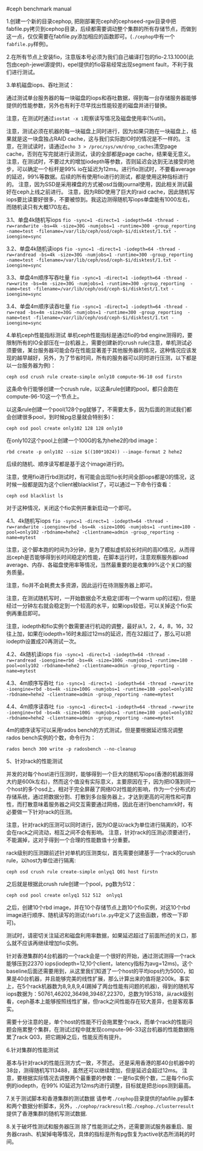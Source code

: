 #ceph benchmark manual

1.创建一个新的目录cephop, 把刚部署完ceph的cephseed-rgw目录中把fabfile.py拷贝到cephop目录，后续都需要调动整个集群的所有存储节点，而做到这一点，仅仅需要在fabfile.py添加相应的函数即可。(```./cephop```中有一个```fabfile.py```样例)。

2.在所有节点上安装fio，注意版本号必须为我们自己编译打包的fio-2.13.1000(此包由ceph-jewel源提供)，epel提供的fio容易经常出现segment fault，不利于我们进行测试。

3.单机磁盘iops、吞吐测试：

通过测试单台服务器的每一块磁盘的iops和吞吐数据，得到每一台存储服务器能够提供的性能参数，另外也有利于尽早找出性能较差的磁盘并进行替换。

注意，在测试时通过```iostat -x 1```观察读写情况及磁盘使用率(%util)。

注意，测试必须在机器的每一块磁盘上同时进行，因为如果只跑在一块磁盘上，结果就是这一块盘独占RAID cache，这与我们实际跑IO时的情况是不一样的。
注意，在测试读时，请通过```echo 3 > /proc/sys/vm/drop_caches```清空page cache，否则在写完就进行读测试，读的全部都是page cache，结果毫无意义。
注意，在测试时，不要过大的增加iodepth等参数，否则延迟会达到无法接受的地步，可以确定一个标杆是99% io在延迟为12ms。进行fio测试时，不要看average的延迟，99%等数据。后续的所有使用fio进行的测试，都是使用这种指标进行的。
注意，因为SSD是采用裸盘的方式被osd当做journal使用，因此相关测试最好在ceph上线之前进行。
注意，因为RBD使用了巨大的raid cache，因此随机写iops要比读要好很多，不要被惊到。我这边测得随机写iops单盘能有1000左右，而随机读只有大概170左右。

3.1、单盘4k随机写iops
```fio -sync=1 -direct=1 -iodepth=64 -thread -rw=randwrite -bs=4k -size=30G -numjobs=1 -runtime=300 -group_reporting  -name=test -filename=/var/lib/ceph/osd/ceph-$i/disktest/1.txt -ioengine=sync```

3.2、单盘4k随机读iops
```fio -sync=1 -direct=1 -iodepth=64 -thread -rw=randread -bs=4k -size=30G -numjobs=1 -runtime=300 -group_reporting  -name=test -filename=/var/lib/ceph/osd/ceph-$i/disktest/1.txt -ioengine=sync```

3.3、单盘4m顺序写吞吐量
```fio -sync=1 -direct=1 -iodepth=64 -thread -rw=write -bs=4m -size=30G -numjobs=1 -runtime=300 -group_reporting  -name=test -filename=/var/lib/ceph/osd/ceph-$i/disktest/1.txt -ioengine=sync```

3.4、单盘4m顺序读吞吐量
```fio -sync=1 -direct=1 -iodepth=64 -thread -rw=read -bs=4m -size=30G -numjobs=1 -runtime=300 -group_reporting  -name=test -filename=/var/lib/ceph/osd/ceph-$i/disktest/1.txt -ioengine=sync```

4.单机ceph性能指标测试
单机ceph性能指标是通过fio的rbd engine测得的，要限制所有的IO全部压在一台机器上，需要创建新的crush rule(注意，单机测试必须要做，某台服务器可能会存在性能显著差于其他服务器的情况，这种情况应该发现的越早越好，另外，为了节省时间，所有的服务器可以同时进行压测，以下都是以一台服务器为例)：

```ceph osd crush rule create-simple only10 compute-96-10 osd firstn```

这条命令行能够创建一个crush rule，以这条rule创建的pool，都只会跑在compute-96-10这一个节点上。

以这条rule创建一个pool(128个pg就够了，不需要太多，因为后面的测试我们都会创建很多pool，到时候pg总量就会特别多)：

```ceph osd pool create only102 128 128 only10```

在only102这个pool上创建一个100G的名为hehe2的rbd image：

```rbd create -p only102 --size $((100*1024)) --image-format 2 hehe2```

后续的随机、顺序读写都是基于这个image进行的。

注意，使用fio进行rbd测试时，有可能会出现fio长时间全部iops都是0的情况，这时候一般都是因为这个client被blacklist了，可以通过一下命令行查看：

```
ceph osd blacklist ls
```
对于这种情况，关闭这个fio实例并重新启动一个即可。

4.1、4k随机写iops
```fio -sync=1 -direct=1 -iodepth=64 -thread -rw=randwrite -ioengine=rbd -bs=4k -size=100G -numjobs=1 -runtime=180 -pool=only102 -rbdname=hehe2 -clientname=admin -group_reporting -name=mytest```

注意，这个脚本跑的时间为3分钟，是为了模拟虚机较长时间的高IO情况，从而得出ceph是否能够得到长时间稳定的性能，在脚本运行时，注意观察服务器load average、内存、各磁盘使用率等情况，当然最重要的是收集99%这个关口的服务质量。

注意，fio并不会耗费太多资源，因此运行在待测服务器上即可。

注意，在测试随机写时，一开始数据会不太稳定(即有一个warm up的过程)，但是经过一分钟左右就会稳定到一个较高的水平，如果iops较低，可以关掉这个fio实例再重启即可。

注意，iodepth和fio实例个数需要进行机动的调整，最好从1，2，4，8，16，32往上加，如果在iodepth=16时未超过12ms的延迟，而在32超过了，那么可以把iodepth设置成20再测试一次。


4.2、4k随机读iops
```fio -sync=1 -direct=1 -iodepth=64 -thread -rw=randread -ioengine=rbd -bs=4k -size=100G -numjobs=1 -runtime=180 -pool=only102 -rbdname=hehe2 -clientname=admin -group_reporting -name=mytest```

4.3、4m顺序写吞吐
```fio -sync=1 -direct=1 -iodepth=64 -thread -rw=write -ioengine=rbd -bs=4k -size=100G -numjobs=1 -runtime=180 -pool=only102 -rbdname=hehe2 -clientname=admin -group_reporting -name=mytest```

4.4、4m顺序读吞吐
```fio -sync=1 -direct=1 -iodepth=64 -thread -rw=write -ioengine=rbd -bs=4k -size=100G -numjobs=1 -runtime=180 -pool=only102 -rbdname=hehe2 -clientname=admin -group_reporting -name=mytest```

4m的顺序读写可以采用rados bench的方式测试，但是要根据延迟情况调整rados bench实例的个数，命令行为：

```rados bench 300 write -p radosbench --no-cleanup```


5、针对rack的性能测试

并发的对每个host进行压测时，能够得到一个巨大的随机写iops(香港的机器测得大约是600k左右)，然而这个值没有实际意义，主要原因在于，因为把IO落到同一个host的多个osd上，相对于完全屏蔽了网络IO对性能的影响，作为一个分布式的存储系统，通过把数据分割、打散到多台服务器上，才达到更高的可用性和可靠性，而打散意味着服务器之间交互需要通过网络，因此在进行benchamrk时，有必要做一下针对rack的压测。

注意，针对rack的压测可以同时进行，因为IO是以rack为单位进行隔离的，IO不会在rack之间流动，相互之间不会有影响。
注意，针对rack的压测必须要进行，不能漏掉，这对于得到一个合理的性能数值十分重要。

rack级别的压测跟前述针对单机的压测类似，首先需要创建基于一个rack的crush rule，以host为单位进行隔离:

```ceph osd crush rule create-simple onlyq1 Q01 host firstn```

之后就是根据此crush rule创建一个pool，pg数为512：

```ceph osd pool create onlyq1 512 512  onlyq1```

之后，创建10个rbd image，并在10个存储节点上跑10个fio实例，对这10个rbd image进行顺序、随机读写的测试(```fabfile.py```中定义了这些函数，修改一下即可)。

测试时，请密切关注延迟和磁盘利用率数据，如果延迟超过了前面所述的关口，那么就不应该再继续增加fio实例。

针对香港集群的4台机器的一个rack会是一个很好的开始，通过测试测得一个rack能够压到22370 iops(iodepth=12,10个client，latency指标为avg=12ms)。这个baseline后面还需要用到，从这里我们知道了一个host的平均iops约为5000，如果是40台机器，并且能够完美的线性扩展，那么计算出来的值将是200k。事实上，在5个rack机器数为8,9,8,9,4(踢掉了两台性能有问题的机器)，得到的随机写iops数据为：50761,46202,36498,39487,22370，总数为195318，从rack级别看，ceph基本上能够按照线性扩展，但rack之间性能存在较大差异，也是客观事实。

需要十分注意的是，单个host的性能不行会拖累整个rack，而单个rack的性能问题会拖累整个集群，在测试过程中就发现compute-96-33这台机器的性能数据拖累了rack Q03，把它踢掉之后，性能反而有提升。

6.针对集群的性能测试

基本与针对rack的性能压测方式一致，不赘述。
还是采用香港的那40台机器中的38台，测得随机写113488，虽然还可以继续增加，但是延迟会超过12ms。
注意，要根据实际情况去调整两个最重要的参数：一是fio实例个数，二是每个fio实例的iodepth，在99% IO延迟为12ms内进行调整，目标就是把总iops测到最高。

7.关于测试脚本和香港集群的测试数据
请参考```./cephop```目录提供的fabfile.py脚本和两个数据分析脚本，另外，```./cephop/rackresult```和```./cephop./clusterresult```提供了香港集群的随机写测试数据.

8.关于破坏性测试和服务器压测
除了性能测试之外，还需要测试服务器重启、服务器crash、机架掉电等情况，具体的指标是所有pg恢复为active状态所消耗的时间。

